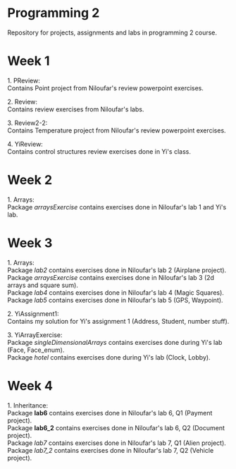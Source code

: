 # Programming 2

Repository for projects, assignments and labs in programming 2 course.

# Week 1

<p> 1. PReview: <br>
    Contains Point project from Niloufar's review powerpoint exercises. 
</p>

<p> 2. Review: <br>
    Contains review exercises from Niloufar's labs.
</p>

<p> 3. Review2-2: <br>
    Contains Temperature project from Niloufar's review powerpoint exercises. 
</p>

<p> 4. YiReview: <br>
    Contains control structures review exercises done in Yi's class.
</p>

# Week 2

<p> 1. Arrays: <br>
    Package <i>arraysExercise</i> contains exercises done in Niloufar's lab 1 and Yi's lab. <br>
</p>

# Week 3

<p> 1. Arrays: <br>
    Package <i>lab2</i> contains exercises done in Niloufar's lab 2 (Airplane project). <br>
    Package <i>arraysExercise</i> contains exercises done in Niloufar's lab 3 (2d arrays and square sum). <br>
    Package <i>lab4</i> contains exercises done in Niloufar's lab 4 (Magic Squares). <br>
    Package <i>lab5</i> contains exercises done in Niloufar's lab 5 (GPS, Waypoint). 
</p>

<p> 2. YiAssignment1: <br>
    Contains my solution for Yi's assignment 1 (Address, Student, number stuff).
</p>

<p> 3. YiArrayExercise: <br>
    Package <i>singleDimensionalArrays</i> contains exercises done during Yi's lab (Face, Face_enum). <br>
    Package <i>hotel</i> contains exercises done during Yi's lab (Clock, Lobby). <br>
</p>

# Week 4

<p> 1. Inheritance: <br>
    Package <b>lab6</b> contains exercises done in Niloufar's lab 6, Q1 (Payment project). <br>
    Package <b>lab6_2</b> contains exercises done in Niloufar's lab 6, Q2 (Document project). <br>
    Package <i>lab7</i> contains exercises done in Niloufar's lab 7, Q1 (Alien project). <br>
    Package <i>lab7_2</i> contains exercises done in Niloufar's lab 7, Q2 (Vehicle project). 
</p>

